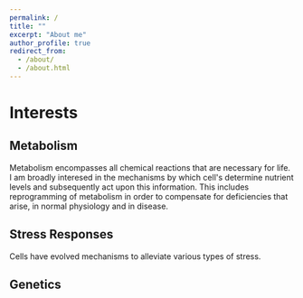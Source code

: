 ```yaml
---
permalink: /
title: ""
excerpt: "About me"
author_profile: true
redirect_from: 
  - /about/
  - /about.html
---
```



Interests
======

Metabolism
------
Metabolism encompasses all chemical reactions that are necessary for life. I am broadly interesed in the mechanisms by which cell's determine nutrient levels and 
subsequently act upon this information. This includes reprogramming of metabolism in order to compensate for deficiencies that arise, in normal physiology and in disease.

Stress Responses
------
Cells have evolved mechanisms to alleviate various types of stress.

Genetics
------

